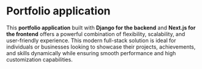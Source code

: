# Portfolio application

This **portfolio application** built with **Django for the backend** and **Next.js for the frontend** offers a powerful combination of flexibility, scalability, and user-friendly experience. This modern full-stack solution is ideal for individuals or businesses looking to showcase their projects, achievements, and skills dynamically while ensuring smooth performance and high customization capabilities.

